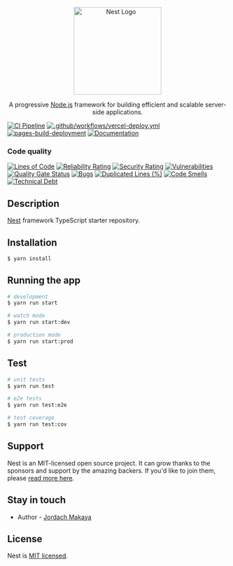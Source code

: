 <p align="center">
  <a href="http://nestjs.com/" target="blank"><img src="https://nestjs.com/img/logo-small.svg" width="200" alt="Nest Logo" /></a>
</p>

[circleci-image]: https://img.shields.io/circleci/build/github/nestjs/nest/master?token=abc123def456
[circleci-url]: https://circleci.com/gh/nestjs/nest

<p align="center">A progressive <a href="http://nodejs.org" target="_blank">Node.js</a> framework for building efficient and scalable server-side applications.</p>
<p align="center">

[![CI Pipeline](https://github.com/TheGreatJordach/OnlineShop-backend/actions/workflows/github-ci.yml/badge.svg)](https://github.com/TheGreatJordach/OnlineShop-backend/actions/workflows/github-ci.yml)
[![.github/workflows/vercel-deploy.yml](https://github.com/TheGreatJordach/OnlineShop-backend/actions/workflows/vercel-deploy.yml/badge.svg)](https://github.com/TheGreatJordach/OnlineShop-backend/actions/workflows/vercel-deploy.yml)
[![pages-build-deployment](https://github.com/TheGreatJordach/OnlineShop-backend/actions/workflows/pages/pages-build-deployment/badge.svg)](https://github.com/TheGreatJordach/OnlineShop-backend/actions/workflows/pages/pages-build-deployment)
[![Documentation](https://github.com/TheGreatJordach/OnlineShop-backend/actions/workflows/documentation.yml/badge.svg)](https://github.com/TheGreatJordach/OnlineShop-backend/actions/workflows/documentation.yml)

### Code quality
[![Lines of Code](https://sonarcloud.io/api/project_badges/measure?project=TheGreatJordach_solid-shop-backend&metric=ncloc)](https://sonarcloud.io/summary/new_code?id=TheGreatJordach_solid-shop-backend)
[![Reliability Rating](https://sonarcloud.io/api/project_badges/measure?project=TheGreatJordach_solid-shop-backend&metric=reliability_rating)](https://sonarcloud.io/summary/new_code?id=TheGreatJordach_solid-shop-backend)
[![Security Rating](https://sonarcloud.io/api/project_badges/measure?project=TheGreatJordach_solid-shop-backend&metric=security_rating)](https://sonarcloud.io/summary/new_code?id=TheGreatJordach_solid-shop-backend)
[![Vulnerabilities](https://sonarcloud.io/api/project_badges/measure?project=TheGreatJordach_solid-shop-backend&metric=vulnerabilities)](https://sonarcloud.io/summary/new_code?id=TheGreatJordach_solid-shop-backend)
[![Quality Gate Status](https://sonarcloud.io/api/project_badges/measure?project=TheGreatJordach_solid-shop-backend&metric=alert_status)](https://sonarcloud.io/summary/new_code?id=TheGreatJordach_solid-shop-backend)
[![Bugs](https://sonarcloud.io/api/project_badges/measure?project=TheGreatJordach_solid-shop-backend&metric=bugs)](https://sonarcloud.io/summary/new_code?id=TheGreatJordach_solid-shop-backend)
[![Duplicated Lines (%)](https://sonarcloud.io/api/project_badges/measure?project=TheGreatJordach_solid-shop-backend&metric=duplicated_lines_density)](https://sonarcloud.io/summary/new_code?id=TheGreatJordach_solid-shop-backend)
[![Code Smells](https://sonarcloud.io/api/project_badges/measure?project=TheGreatJordach_solid-shop-backend&metric=code_smells)](https://sonarcloud.io/summary/new_code?id=TheGreatJordach_solid-shop-backend)
[![Technical Debt](https://sonarcloud.io/api/project_badges/measure?project=TheGreatJordach_solid-shop-backend&metric=sqale_index)](https://sonarcloud.io/summary/new_code?id=TheGreatJordach_solid-shop-backend)
</p>
  <!--[![Backers on Open Collective](https://opencollective.com/nest/backers/badge.svg)](https://opencollective.com/nest#backer)
  [![Sponsors on Open Collective](https://opencollective.com/nest/sponsors/badge.svg)](https://opencollective.com/nest#sponsor)-->

## Description

[Nest](https://github.com/nestjs/nest) framework TypeScript starter repository.

## Installation

```bash
$ yarn install
```

## Running the app

```bash
# development
$ yarn run start

# watch mode
$ yarn run start:dev

# production mode
$ yarn run start:prod
```

## Test

```bash
# unit tests
$ yarn run test

# e2e tests
$ yarn run test:e2e

# test coverage
$ yarn run test:cov
```

## Support

Nest is an MIT-licensed open source project. It can grow thanks to the sponsors and support by the amazing backers. If you'd like to join them, please [read more here](https://docs.nestjs.com/support).

## Stay in touch

- Author - [Jordach Makaya](https://www.linkedin.com/in/jordachmakaya/)


## License

Nest is [MIT licensed](LICENSE).

